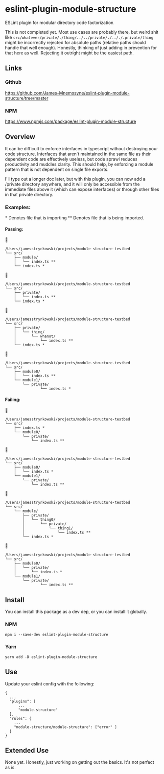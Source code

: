 # eslint-plugin-module-structure

ESLint plugin for modular directory code factorization.

This is not completed yet. Most use cases are probably there, but weird shit like `src/whatever/private/./thing/../../private/./.././.private/thing` might be incorrectly rejected for absolute paths (relative paths should handle that well enough). Honestly, thinking of just adding in prevention for that here as well. Rejecting it outright might be the easiest path.

## Links

### Github

https://github.com/James-Mnemosyne/eslint-plugin-module-structure/tree/master

### NPM

https://www.npmjs.com/package/eslint-plugin-module-structure

## Overview

It can be difficult to enforce interfaces in typescript without destroying your code structure. Interfaces that aren't maintained in the same file as their dependent code are effectively useless, but code sprawl reduces productivity and muddles clarity. This should help, by enforcing a module pattern that is not dependent on single file exports.

I'll type out a longer doc later, but with this plugin, you can now add a /private directory anywhere, and it will only be accessible from the immediate files above it (which can expose interfaces) or through other files in that private directory.

### Examples:

\* Denotes file that is importing
\*\* Denotes file that is being imported.

#### Passing:

:green_heart:

```
/Users/jamesstrynkowski/projects/module-structure-testbed
└── src/
    ├── module/
    │   └── index.ts **
    └── index.ts *
```

:green_heart:

```
/Users/jamesstrynkowski/projects/module-structure-testbed
└── src/
    ├── private/
    │   └── index.ts **
    └── index.ts *
```

:green_heart:

```
/Users/jamesstrynkowski/projects/module-structure-testbed
└── src/
    ├── private/
    │   └── thing/
    │       └── whanot/
    │           └── index.ts **
    └── index.ts *
```

:green_heart:

```
/Users/jamesstrynkowski/projects/module-structure-testbed
└── src/
    ├── module0/
    │   └── index.ts **
    └── module1/
        └── private/
                └── index.ts *
```

#### Failing:

:red_circle:

```
/Users/jamesstrynkowski/projects/module-structure-testbed
└── src/
    ├── index.ts *
    └── module0/
        └── private/
            └── index.ts **
```

:red_circle:

```
/Users/jamesstrynkowski/projects/module-structure-testbed
└── src/
    ├── module0/
    │   └── index.ts *
    └── module1/
        └── private/
            └── index.ts **
```

:red_circle:

```
/Users/jamesstrynkowski/projects/module-structure-testbed
└── src/
    └── module/
        ├── private/
        │   └── thing0/
        │       └── private/
        │           └── thing1/
        │               └── index.ts **
        └── index.ts *
```

:red_circle:

```
/Users/jamesstrynkowski/projects/module-structure-testbed
└── src/
    ├── module0/
    │   └── private/
    │       └── index.ts *
    └── module1/
        └── private/
                └── index.ts **
```

## Install

You can install this package as a dev dep, or you can install it globally.

### NPM

`npm i --save-dev eslint-plugin-module-structure`

### Yarn

`yarn add -D eslint-plugin-module-structure`

## Use

Update your eslint config with the following:

```
{
  ...
  "plugins": [
      ...
      "module-structure"
  ],
  "rules": {
    ...
    "module-structure/module-structure": ["error" ]
  }
}

```

## Extended Use

None yet. Honestly, just working on getting out the basics. It's not perfect as is.
